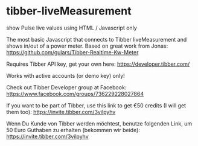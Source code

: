 # tibber-liveMeasurement
show Pulse live values using HTML / Javascript only

The most basic Javascript that connects to Tibber liveMeasurement and shows in/out of a power meter.
Based on great work from Jonas: https://github.com/gulars/Tibber-Realtime-Kw-Meter

Requires Tibber API key, get your own here: https://developer.tibber.com/

Works with active accounts (or demo key) only!

Check out Tibber Developer group at Facebook: https://www.facebook.com/groups/736229228027864

If you want to be part of Tibber, use this link to get €50 credits (I will get them too): https://invite.tibber.com/3vilpyhv

Wenn Du Kunde von Tibber werden möchtest, benutze folgenden Link, um 50 Euro Guthaben zu erhalten (bekommen wir beide): https://invite.tibber.com/3vilpyhv
